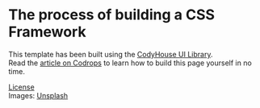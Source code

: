 # The process of building a CSS Framework

This template has been built using the [CodyHouse UI Library](https://codyhouse.co/ds/components).  
Read the [article on Codrops](https://tympanus.net/codrops/?p=56956) to learn how to build this page yourself in no time.

[License](https://codyhouse.co/license#components)  
Images: [Unsplash](https://unsplash.com/)
